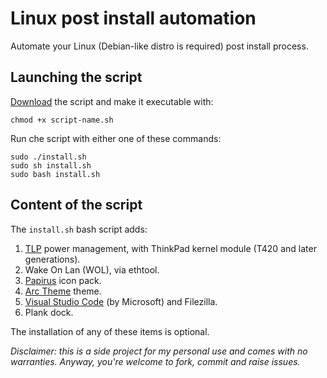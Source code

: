 # Linux post install automation
Automate your Linux (Debian-like distro is required) post install process.

## Launching the script
[Download](https://raw.githubusercontent.com/ggardin/linux-post-install/master/install.sh) the script and make it executable with:

    chmod +x script-name.sh

Run che script with either one of these commands:

    sudo ./install.sh
    sudo sh install.sh
    sudo bash install.sh

## Content of the script
The `install.sh` bash script adds:

1. [TLP](https://linrunner.de/tlp/index.html) power management, with ThinkPad kernel module (T420 and later generations).
1. Wake On Lan (WOL), via ethtool.
1. [Papirus](https://github.com/PapirusDevelopmentTeam/papirus-icon-theme) icon pack.
1. [Arc Theme](https://github.com/jnsh/arc-theme) theme.
1. [Visual Studio Code](https://code.visualstudio.com/) (by Microsoft) and Filezilla.
1. Plank dock.

The installation of any of these items is optional.

_Disclaimer: this is a side project for my personal use and comes with no warranties. Anyway, you're welcome to fork, commit and raise issues._
